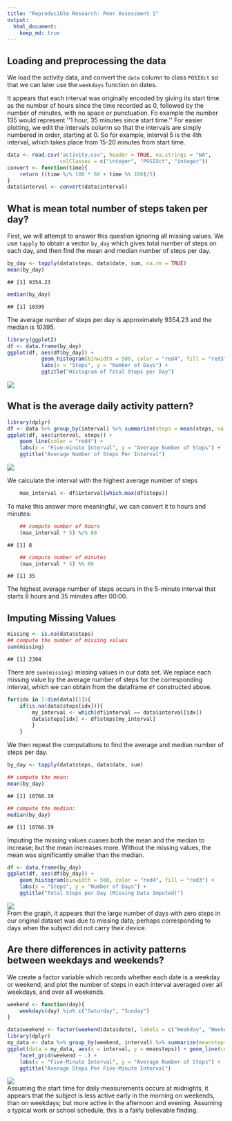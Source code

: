 ```yaml
---
title: "Reproducible Research: Peer Assessment 1"
output: 
  html_document:
    keep_md: true
---
```



## Loading and preprocessing the data

We load the activity data, and convert the `date` column to class `POSIXct` so that we can later use the `weekdays` function on dates.

It appears that each interval was originally encoded by giving its start time as the number of hours since the time recorded as 0, followed by the number of minutes, with no space or punctuation.  Fo example the number 135 would represent ''1 hour, 35 minutes since start time.''  For easier plotting, we edit the intervals column so that the intervals are simply numbered in order, starting at 0.  So for example, interval 5 is the 4th interval, which takes place from 15-20 minutes from start time.


```r
data <- read.csv("activity.csv", header = TRUE, na.strings = "NA", 
                 colClasses = c("integer", "POSIXct", "integer"))
convert <- function(time){
    return ((time %/% 100 * 60 + time %% 100)/5)
}
data$interval <- convert(data$interval)
```

## What is mean total number of steps taken per day?

First, we will attempt to answer this question ignoring all missing values.  We use `tapply` to obtain a vector `by_day` which gives total number of steps on each day, and then find the mean
and median number of steps per day.


```r
by_day <- tapply(data$steps, data$date, sum, na.rm = TRUE)
mean(by_day)
```

```
## [1] 9354.23
```

```r
median(by_day)
```

```
## [1] 10395
```

The average number of steps per day is approximately 9354.23 and the median is 10395.


```r
library(ggplot2)
df <- data.frame(by_day)
ggplot(df, aes(df$by_day)) +
           geom_histogram(binwidth = 500, color = "red4", fill = "red3") +
           labs(x = "Steps", y = "Number of Days") +
           ggtitle("Histogram of Total Steps per Day")
```

<img src="PA1_template_files/figure-html/unnamed-chunk-4-1.png" style="display: block; margin: auto;" />

## What is the average daily activity pattern?


```r
library(dplyr)
df <- data %>% group_by(interval) %>% summarize(steps = mean(steps, na.rm = TRUE))
ggplot(df, aes(interval, steps)) +
    geom_line(color = "red4") +
    labs(x = "Five-minute Interval", y = "Average Number of Steps") +
    ggtitle("Average Number of Steps Per Interval")
```

<img src="PA1_template_files/figure-html/unnamed-chunk-5-1.png" style="display: block; margin: auto;" />

We calculate the interval with the highest average number of steps

```r
    max_interval <- df$interval[which.max(df$steps)]
```

To make this answer more meaningful, we can convert it to hours and minutes:

```r
    ## compute number of hours
    (max_interval * 5) %/% 60
```

```
## [1] 8
```

```r
    ## compute number of minutes
    (max_interval * 5) %% 60
```

```
## [1] 35
```
The highest average number of steps occurs in the 5-minute interval that starts 8 hours and 35 minutes after 00:00.

## Imputing Missing Values


```r
missing <- is.na(data$steps)
## compute the number of missing values
sum(missing)
```

```
## [1] 2304
```
There are `sum(missing)` missing values in our data set.  We replace each missing value by the average number of steps for the corresponding interval, which we can obtain from the dataframe `df` constructed above.

```r
for(idx in 1:dim(data)[1]){
    if(is.na(data$steps[idx])){
        my_interval <- which(df$interval == data$interval[idx])
        data$steps[idx] <- df$steps[my_interval]
        }
    }
```

We then repeat the computations to find the average and median number of steps per day.


```r
by_day <- tapply(data$steps, data$date, sum)

## compute the mean:
mean(by_day)
```

```
## [1] 10766.19
```

```r
## compute the median:
median(by_day)
```

```
## [1] 10766.19
```

Imputing the missing values cuases both the mean and the median to increase; but the mean increases more.  Without the missing values, the mean was significantly smaller than the median.


```r
df <- data.frame(by_day)
ggplot(df, aes(df$by_day)) +
    geom_histogram(binwidth = 500, color = "red4", fill = "red3") +
    labs(x = "Steps", y = "Number of Days") +
    ggtitle("Total Steps per Day (Missing Data Imputed)")
```

<img src="PA1_template_files/figure-html/unnamed-chunk-11-1.png" style="display: block; margin: auto;" />
From the graph, it appears that the large number of days with zero steps in our original dataset was due to missing data; perhaps corresponding to days when the subject did not carry their device.

## Are there differences in activity patterns between weekdays and weekends?

We create a factor variable which records whether each date is a weekday or weekend, and plot the number of steps in each interval averaged over all weekdays, and over all weekends.


```r
weekend <- function(day){
    weekdays(day) %in% c("Saturday", "Sunday")
}

data$weekend <- factor(weekend(data$date), labels = c("Weekday", "Weekend"))
library(dplyr)
my_data <- data %>% group_by(weekend, interval) %>% summarize(meansteps = mean(steps))
ggplot(data = my_data, aes(x = interval, y = meansteps)) + geom_line(color = "red4") +
    facet_grid(weekend ~ .) +
    labs(x = "Five-Minute Interval", y = "Average Number of Steps") + 
    ggtitle("Average Steps Per Five-Minute Interval")
```

<img src="PA1_template_files/figure-html/unnamed-chunk-12-1.png" style="display: block; margin: auto;" />
Assuming the start time for daily measurements occurs at midnights, it appears that the subject is less active early in the morning on weekends, than on weekdays; but more active in the afternoon and evening.  Assuming a typical work or school schedule, this is a fairly believable finding.

